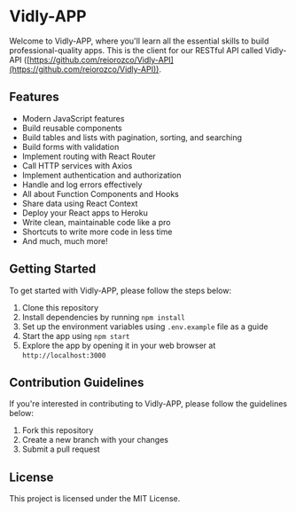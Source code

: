 
# Vidly-APP

Welcome to Vidly-APP, where you'll learn all the essential skills to build professional-quality apps. This is the client for our RESTful API called Vidly-API ([https://github.com/reiorozco/Vidly-API](https://github.com/reiorozco/Vidly-API)).

## Features

-   Modern JavaScript features
-   Build reusable components
-   Build tables and lists with pagination, sorting, and searching
-   Build forms with validation
-   Implement routing with React Router
-   Call HTTP services with Axios
-   Implement authentication and authorization
-   Handle and log errors effectively
-   All about Function Components and Hooks
-   Share data using React Context
-   Deploy your React apps to Heroku
-   Write clean, maintainable code like a pro
-   Shortcuts to write more code in less time
-   And much, much more!

## Getting Started

To get started with Vidly-APP, please follow the steps below:

1.  Clone this repository
2.  Install dependencies by running `npm install`
3.  Set up the environment variables using `.env.example` file as a guide
4.  Start the app using `npm start`
5.  Explore the app by opening it in your web browser at `http://localhost:3000`

## Contribution Guidelines

If you're interested in contributing to Vidly-APP, please follow the guidelines below:

1.  Fork this repository
2.  Create a new branch with your changes
3.  Submit a pull request

## License

This project is licensed under the MIT License.
